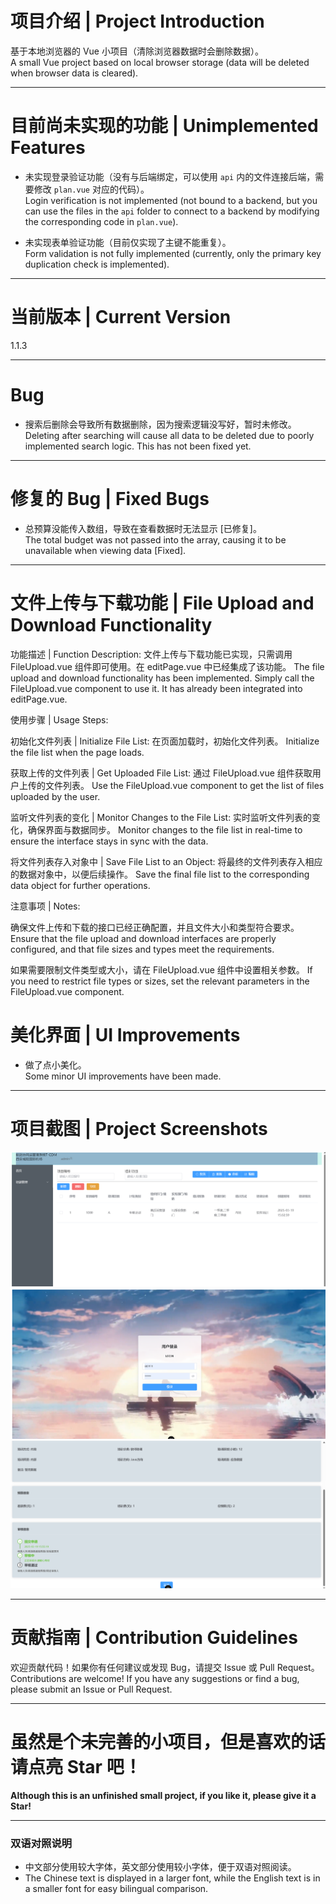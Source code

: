 # **项目介绍 | Project Introduction**

基于本地浏览器的 Vue 小项目（清除浏览器数据时会删除数据）。  
A small Vue project based on local browser storage (data will be deleted when browser data is cleared).

---

# **目前尚未实现的功能 | Unimplemented Features**

- 未实现登录验证功能（没有与后端绑定，可以使用 `api` 内的文件连接后端，需要修改 `plan.vue` 对应的代码）。  
  Login verification is not implemented (not bound to a backend, but you can use the files in the `api` folder to
  connect to a backend by modifying the corresponding code in `plan.vue`).

- 未实现表单验证功能（目前仅实现了主键不能重复）。  
  Form validation is not fully implemented (currently, only the primary key duplication check is implemented).

---

# **当前版本 | Current Version**

1.1.3

---

# **Bug**

- 搜索后删除会导致所有数据删除，因为搜索逻辑没写好，暂时未修改。  
  Deleting after searching will cause all data to be deleted due to poorly implemented search logic. This has not been
  fixed yet.

---

# **修复的 Bug | Fixed Bugs**

- 总预算没能传入数组，导致在查看数据时无法显示 [已修复]。  
  The total budget was not passed into the array, causing it to be unavailable when viewing data [Fixed].

---

# **文件上传与下载功能 | File Upload and Download Functionality**

功能描述 | Function Description:
文件上传与下载功能已实现，只需调用 FileUpload.vue 组件即可使用。在 editPage.vue 中已经集成了该功能。
The file upload and download functionality has been implemented. Simply call the FileUpload.vue component to use it. It
has already been integrated into editPage.vue.

使用步骤 | Usage Steps:

初始化文件列表 | Initialize File List:
在页面加载时，初始化文件列表。
Initialize the file list when the page loads.

获取上传的文件列表 | Get Uploaded File List:
通过 FileUpload.vue 组件获取用户上传的文件列表。
Use the FileUpload.vue component to get the list of files uploaded by the user.

监听文件列表的变化 | Monitor Changes to the File List:
实时监听文件列表的变化，确保界面与数据同步。
Monitor changes to the file list in real-time to ensure the interface stays in sync with the data.

将文件列表存入对象中 | Save File List to an Object:
将最终的文件列表存入相应的数据对象中，以便后续操作。
Save the final file list to the corresponding data object for further operations.

注意事项 | Notes:

确保文件上传和下载的接口已经正确配置，并且文件大小和类型符合要求。
Ensure that the file upload and download interfaces are properly configured, and that file sizes and types meet the
requirements.

如果需要限制文件类型或大小，请在 FileUpload.vue 组件中设置相关参数。
If you need to restrict file types or sizes, set the relevant parameters in the FileUpload.vue component.

# **美化界面 | UI Improvements**

- 做了点小美化。  
  Some minor UI improvements have been made.

---

# **项目截图 | Project Screenshots**

![首页 | Home Page](src/assets/img/index.png)  
![登录页 | Login Page](src/assets/img/login.png)  
![审核界面 | Review Interface](src/assets/img/review.png)

---

# **贡献指南 | Contribution Guidelines**

欢迎贡献代码！如果你有任何建议或发现 Bug，请提交 Issue 或 Pull Request。  
Contributions are welcome! If you have any suggestions or find a bug, please submit an Issue or Pull Request.

---

# **虽然是个未完善的小项目，但是喜欢的话请点亮 Star 吧！**

**Although this is an unfinished small project, if you like it, please give it a Star!**

---

### **双语对照说明**

- 中文部分使用较大字体，英文部分使用较小字体，便于双语对照阅读。
- The Chinese text is displayed in a larger font, while the English text is in a smaller font for easy bilingual
  comparison.